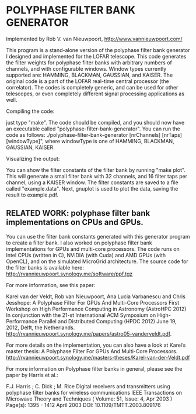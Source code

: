 POLYPHASE FILTER BANK GENERATOR
===============================

Implemented by Rob V. van Nieuwpoort, http://www.vannieuwpoort.com/

This program is a stand-alone version of the polyphase filter bank
generator I designed and implemented for the LOFAR telescope. This
code generates the filter weights for polyphase filter banks with
arbitrary numbers of channels, and with configurable windows.  Window
types currently supported are: HAMMING, BLACKMAN, GAUSSIAN, and
KAISER.  The original code is a part of the LOFAR real-time central
processor (the correlator). The codes is completely generic, and can
be used for other telescopes, or even completely different signal
processing applications as well.


Compiling the code:

just type "make". The code should be compiled, and you should now have an executable called "polyphase-filter-bank-generator".
You can run the code as follows: ./polyphase-filter-bank-generator [nrChannels] [nrTaps] [windowType]", 
where windowType is one of HAMMING, BLACKMAN, GAUSSIAN, KAISER.

Visualizing the output:

You can show the filter constants of the filter bank by running "make plot". 
This will generate a small filter bank with 32 channels, and 16 filter taps per channel, using a KAISER window. 
The filter constants are saved to a file called "example.data". Next, gnuplot is used to plot the data, saving the result to example.pdf.


RELATED WORK: polyphase filter bank implementations on CPUs and GPUs.
---------------------------------------------------------------------

You can use the filter bank constants generated with this generator program to create a filter bank.
I also worked on polyphase filter bank implementations for GPUs and multi-core processors.
The code runs on Intel CPUs (written in C), NVIDIA (with Cuda) and AMD GPUs (with OpenCL), and on the simulated MicroGrid architecture. 
The source code for the filter banks is available here:
http://rvannieuwpoort.synology.me/software/ppf.tgz

For more information, see this paper:

Karel van der Veldt, Rob van Nieuwpoort, Ana Lucia Varbanescu and Chris Jesshope:
A Polyphase Filter For GPUs And Multi-Core Processors
First Workshop on High Performance Computing in Astronomy (AstroHPC 2012)
In conjunction with the 21-st International ACM Symposium on High-Performance Parallel and Distributed Computing (HPDC 2012) June 19, 2012, Delft, the Netherlands.
http://rvannieuwpoort.synology.me/papers/astro05-vanderveldt.pdf.

For more details on the implementation, you can also have a
look at Karel’s master thesis:
A Polyphase Filter For GPUs And Multi-Core Processors.
http://rvannieuwpoort.synology.me/masters-theses/Karel-van-der-Veldt.pdf




For more information on Polyphase filter banks in general, please see the paper by Harris et al.:

F.J. Harris ; C. Dick ; M. Rice
Digital receivers and transmitters using polyphase filter banks for wireless communications
IEEE Transactions on Microwave Theory and Techniques ( Volume: 51, Issue: 4, Apr 2003 )
Page(s): 1395 - 1412
April 2003 
DOI: 10.1109/TMTT.2003.809176
